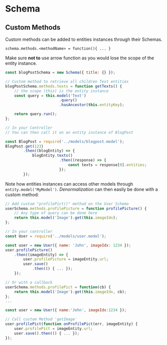 # Schema

## Custom Methods

Custom methods can be added to entities instances through their Schemas.

`schema.methods.<methodName> = function(){ ... }`

Make sure **not to** use arrow function as you would lose the scope of the entity instance.

```js
const blogPostSchema = new Schema({ title: {} });

// Custom method to retrieve all children Text entities
blogPostSchema.methods.texts = function getTexts() {
    // the scope (this) is the entity instance
    const query = this.model('Text')
                        .query()
                        .hasAncestor(this.entityKey);

    return query.run();
};

// In your Controller
// You can then call it on an entity instance of BlogPost

const BlogPost = require('../models/blogpost.model');
BlogPost.get(123)
        .then((blogEntity) => {
            blogEntity.texts()
                        .then((response) => {
                            const texts = response[0].entities;
                        });
        });
```

Note how entities instances can access other models through `entity.model('MyModel')`. _Denormalization_ can then easily be done with a custom method:

```js
// Add custom "profilePict()" method on the User Schema
userSchema.methods.profilePicture = function profilePicture() {
    // Any type of query can be done here
    return this.model('Image').get(this.imageIdx);
};

// In your controller
const User = require('../models/user.model');

const user = new User({ name: 'John', imageIdx: 1234 });
user.profilePicture()
    .then((imageEntity) => {
        user.profilePicture = imageEntity.url;
        user.save()
            .then(() { ... });
    });

// Or with a callback
userSchema.methods.profilePict = function(cb) {
    return this.model('Image').get(this.imageIdx, cb);
};
...

const user = new User({ name:'John', imageIdx:1234 });

// Call custom Method 'getImage'
user.profilePict(function onProfilePict(err, imageEntity) {
    user.profilePict = imageEntity.url;
    user.save().then(() { ... });
});
```



